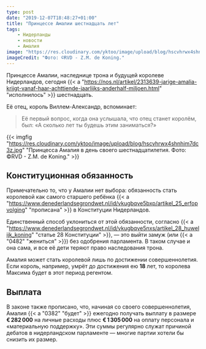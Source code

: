 ```yaml
---
type: post
date: "2019-12-07T18:48:27+01:00"
title: "Принцессе Амалии шестнадцать лет"
tags:
    - Нидерланды
    - новости
    - Амалия
image: "https://res.cloudinary.com/yktoo/image/upload/blog/hscvhrwx4shnhim7dc3z.jpg"
imageCredit: "Фото: ©RVD - Z.M. de Koning."
---
```


Принцессе Амалии, наследнице трона и будущей королеве Нидерландов, сегодня {{< a "https://nos.nl/artikel/2313639-jarige-amalia-krijgt-vanaf-haar-achttiende-jaarlijks-anderhalf-miljoen.html" "исполнилось" >}} шестнадцать.

Её отец, король Виллем-Александр, вспоминает:

> Её первый вопрос, когда она услышала, что отец станет королём, был: «А сколько лет ты будешь этим заниматься?»

<!--more-->

{{< imgfig "https://res.cloudinary.com/yktoo/image/upload/blog/hscvhrwx4shnhim7dc3z.jpg" "Принцесса Амалия в день своего шестнадцатилетия. Фото: ©RVD - Z.M. de Koning." >}}

## Конституционная обязанность

Примечательно то, что у Амалии нет выбора: обязанность стать королевой как самого старшего ребёнка {{< a "https://www.denederlandsegrondwet.nl/id/vkugbqve5bxp/artikel_25_erfopvolging" "прописана" >}} в Конституции Нидерландов.

Единственный способ уклониться от этой обязанности, согласно {{< a "https://www.denederlandsegrondwet.nl/id/vkugbqve5nxs/artikel_28_huwelijk_koning" "статье 28 Конституции" >}}, — это выйти замуж (или {{< a "0482" "жениться" >}}) без одобрения парламента. В таком случае и она сама, и все её дети теряют право наследования трона.

Амалия может стать королевой лишь по достижении совершеннолетия. Если король, например, умрёт до достижения ею **18** лет, то королева Максима будет в этот период регентом.

## Выплата

В законе также прописано, что, начиная со своего совершеннолетия, Амалия {{< a "0382" "будет" >}} ежегодно получать выплату в размере **€ 282 000** на личные расходы плюс **€ 1 305 000** на оплату персонала и «материальную поддержку». Эти суммы регулярно служат причиной дебатов в нидерландском парламенте — многие партии хотели бы снизить их размер.
